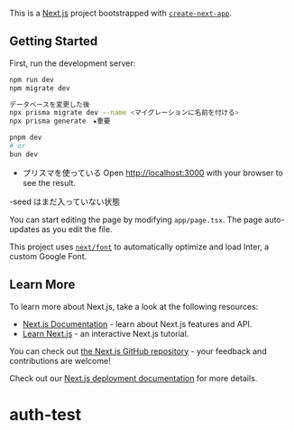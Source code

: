This is a [Next.js](https://nextjs.org/) project bootstrapped with [`create-next-app`](https://github.com/vercel/next.js/tree/canary/packages/create-next-app).

## Getting Started

First, run the development server:

```bash
npm run dev
npm migrate dev

データベースを変更した後
npx prisma migrate dev --name <マイグレーションに名前を付ける>
npx prisma generate　★重要

pnpm dev
# or
bun dev
```
- プリスマを使っている
Open [http://localhost:3000](http://localhost:3000) with your browser to see the result.

-seed はまだ入っていない状態

You can start editing the page by modifying `app/page.tsx`. The page auto-updates as you edit the file.

This project uses [`next/font`](https://nextjs.org/docs/basic-features/font-optimization) to automatically optimize and load Inter, a custom Google Font.

## Learn More

To learn more about Next.js, take a look at the following resources:

- [Next.js Documentation](https://nextjs.org/docs) - learn about Next.js features and API.
- [Learn Next.js](https://nextjs.org/learn) - an interactive Next.js tutorial.

You can check out [the Next.js GitHub repository](https://github.com/vercel/next.js/) - your feedback and contributions are welcome!


Check out our [Next.js deployment documentation](https://nextjs.org/docs/deployment) for more details.
# auth-test
